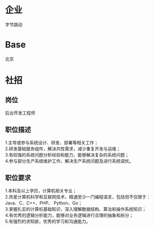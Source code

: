 # 企业
字节跳动
# Base
北京
# 社招
## 岗位
后台开发工程师
## 职位描述
1.主导或参与系统设计、研发、部署等相关工作；<br>
2.研发基础服务组件，解决共性需求，减少重复开发与运维；<br>
3.有较强的系统问题分析经验和能力，能够解决复杂的系统问题；<br>
4.参与部分生产系统维护工作，解决生产系统问题及进行系统调优。
## 职位要求
1.本科及以上学历，计算机相关专业；<br>
2.热爱计算机科学和互联网技术，精通至少一门编程语言，包括但不仅限于：Java、C、C++、PHP、 Python、Go；<br>
3.掌握扎实的计算机基础知识，深入理解数据结构、算法和操作系统知识；<br>
4.有优秀的逻辑分析能力，能够对业务逻辑进行合理的抽象和拆分；<br>
5.有强烈的求知欲，优秀的学习和沟通能力。<br>
